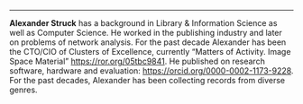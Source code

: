 ---

**Alexander Struck** has a background in Library & Information Science as well as Computer Science. He worked in the publishing industry and later on problems of network analysis. For the past decade Alexander has been the CTO/CIO of Clusters of Excellence, currently “Matters of Activity. Image Space Material” <https://ror.org/05tbc9841>. He published on research software, hardware and evaluation: <https://orcid.org/0000-0002-1173-9228>. For the past decades, Alexander has been collecting records from diverse genres.